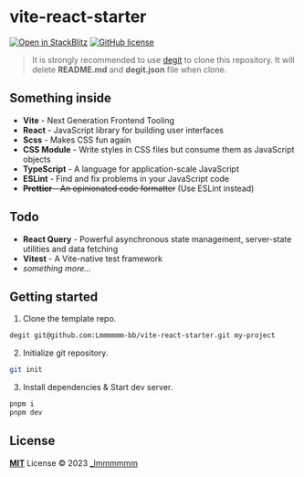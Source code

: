 # vite-react-starter

[![Open in StackBlitz](https://developer.stackblitz.com/img/open_in_stackblitz_small.svg)](https://stackblitz.com/github/Lmmmmmm-bb/vite-react-starter)
[![GitHub license](https://img.shields.io/github/license/Lmmmmmm-bb/vite-react-starter)](https://github.com/Lmmmmmm-bb/vite-react-starter/blob/main/LICENSE)

> It is strongly recommended to use [degit](https://github.com/Rich-Harris/degit) to clone this repository. It will delete **README.md** and **degit.json** file when clone.

## Something inside

- **Vite** - Next Generation Frontend Tooling
- **React** - JavaScript library for building user interfaces
- **Scss** - Makes CSS fun again
- **CSS Module** - Write styles in CSS files but consume them as JavaScript objects
- **TypeScript** - A language for application-scale JavaScript
- **ESLint** - Find and fix problems in your JavaScript code
- ~~**Prettier** - An opinionated code formatter~~ (Use ESLint instead)

## Todo

- **React Query** - Powerful asynchronous state management, server-state utilities and data fetching
- **Vitest** - A Vite-native test framework
- _something more..._

## Getting started

1. Clone the template repo.

```bash
degit git@github.com:Lmmmmmm-bb/vite-react-starter.git my-project
```

2. Initialize git repository.

```bash
git init
```

3. Install dependencies & Start dev server.

```bash
pnpm i
pnpm dev
```

## License

[**MIT**](./LICENSE) License © 2023 [_lmmmmmm](https://github.com/Lmmmmmm-bb)
